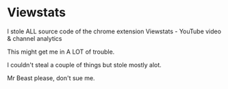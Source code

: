 # Viewstats
I stole ALL source code of the chrome extension Viewstats - YouTube video &amp; channel analytics


This might get me in A LOT of trouble. 

I couldn't steal a couple of things but stole mostly alot.

Mr Beast please, don't sue me.
